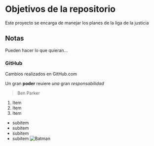 # Objetivos de la repositorio

Este proyecto se encarga de manejar los planes de la liga de la justicia


## Notas
Pueden hacer lo que quieran...

### GitHub
Cambios realizados en GitHub.com

Un gran **poder** reuiere _una_ gran *responsabilidad*
> Ben Parker
1. Item
2. Item
3. Item

  * subitem
  * subitem
  * subitem
  * subitem
![Batman]()
